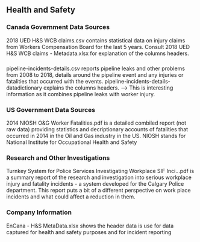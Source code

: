 ## Health and Safety ##

### Canada Government Data Sources ###
2018 UED H&S WCB claims.csv contains statistical data on injury claims from Workers Compensation Board for the last 5 years. Consult 2018 UED H&S WCB claims - Metadata.xlsx for explanation of the columns headers.
###
pipeline-incidents-details.csv reports pipeline leaks and other problems from 2008 to 2018, details around the pipeline event and any injuries or fatalities that occurred with the events. pipeline-incidents-details-datadictionary explains the columns headers. --> This is interesting information as it combines pipeline leaks with worker injury.
### US Government Data Sources ###
2014 NIOSH O&G Worker Fatalities.pdf is a detailed combiled report (not raw data) providing statistics and decriptionary accounts of fatalities that occurred in 2014 in the Oil and Gas industry in the US. NIOSH stands for National Institute for Occupational Health and Safety
### Research and Other Investigations
Turnkey System for Police Services Investigating Workplace SIF Inci...pdf is a summary report of the research and investigation into serious workplace injury and fatality incidents - a system developed for the Calgary Police department. This report puts a bit of a different perspective on work place incidents and what could affect a reduction in them.
### Company Information
EnCana - H&S MetaData.xlsx shows the header data is use for data captured for health and safety purposes and for incident reporting
